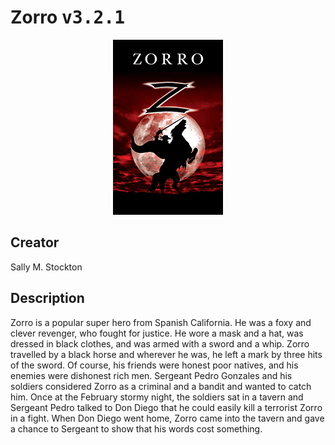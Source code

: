 
# Zorro <kbd>v3.2.1</kbd>

<center>
  <img src="./cover-1024.jpg"/>
</center>

## Creator
Sally M. Stockton

## Description
<p>Zorro is a popular super hero from Spanish California. He was a foxy and clever revenger, who fought for justice. He wore a mask and a hat, was dressed in black clothes, and was armed with a sword and a whip. Zorro travelled by a black horse and wherever he was, he left a mark by three hits of the sword. Of course, his friends were honest poor natives, and his enemies were dishonest rich men. Sergeant Pedro Gonzales and his soldiers considered Zorro as a criminal and a bandit and wanted to catch him. Once at the February stormy night, the soldiers sat in a tavern and Sergeant Pedro talked to Don Diego that he could easily kill a terrorist Zorro in a fight. When Don Diego went home, Zorro came into the tavern and gave a chance to Sergeant to show that his words cost something.</p>
